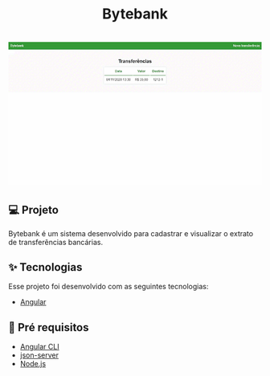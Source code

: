 <h1 align="center">Bytebank</h1>

<h1 align="center">
  <img src="img/demonstration.gif" alt="demonstration"/>
</h1>

## 💻 Projeto

Bytebank é um sistema desenvolvido para cadastrar e visualizar o extrato de transferências bancárias.

## ✨ Tecnologias

Esse projeto foi desenvolvido com as seguintes tecnologias:

- [Angular](https://angular.io/docs)

## :memo: Pré requisitos

- [Angular CLI](https://angular.io/cli)
- [json-server](https://www.npmjs.com/package/json-server)
- [Node.js](https://nodejs.org/en/)
